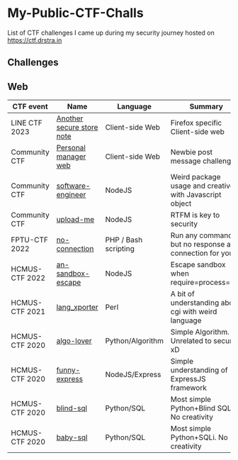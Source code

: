 # My-Public-CTF-Challs

List of CTF challenges I came up during my security journey hosted on https://ctf.drstra.in

## Challenges

## Web
CTF event | Name | Language | Summary | Level
| --- | --- | --- | --- | --- |
LINE CTF 2023 | [Another secure store note](./line-ctf-2023/another-secure-store-note/) | Client-side Web | Firefox specific Client-side web | 💀💀💀💀💀 |
Community CTF | [Personal manager web](./community-ctf/post-message/) | Client-side Web | Newbie post message challenge | 💀💀 |
Community CTF | [software-engineer](./community-ctf/software-engineer/) | NodeJS | Weird package usage and creative with Javascript object | 💀💀💀 |
Community CTF | [upload-me](./community-ctf/upload-me/) | NodeJS | RTFM is key to security | 💀💀💀 |
FPTU-CTF 2022 | [no-connection](./fptu-2022/no-connection) | PHP / Bash scripting | Run any command but no response and connection for you | 💀💀💀 |
HCMUS-CTF 2022 | [an-sandbox-escape](./hcmus-2022/an-sandbox-escape) | NodeJS | Escape sandbox when require=process=null | 💀💀💀 |
HCMUS-CTF 2021 | [lang_xporter](./hcmus-2021/lang_xporter) | Perl | A bit of understanding about cgi with weird language | 💀💀💀 |
HCMUS-CTF 2020 | [algo-lover](./hcmus-2020/algo-lover) | Python/Algorithm | Simple Algorithm. Unrelated to security xD | 💀 |
HCMUS-CTF 2020 | [funny-express](./hcmus-2020/funny-express) | NodeJS/Express | Simple understanding of ExpressJS framework | 💀💀 |
HCMUS-CTF 2020 | [blind-sql](./hcmus-2020/blind-sql) | Python/SQL | Most simple Python+Blind SQLi. No creativity | 💀
HCMUS-CTF 2020 | [baby-sql](./hcmus-2020/baby-sql) | Python/SQL | Most simple Python+SQLi. No creativity | 💀
